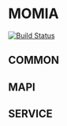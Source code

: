 # MOMIA

[![Build Status](https://travis-ci.org/lovemomia/momia.png)](https://travis-ci.org/lovemomia/momia)

## COMMON


## MAPI


## SERVICE
